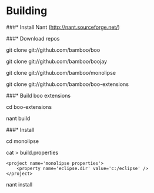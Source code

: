 # Building #

###* Install Nant (http://nant.sourceforge.net/)


###* Download repos

git clone git://github.com/bamboo/boo

git clone git://github.com/bamboo/boojay

git clone git://github.com/bamboo/monolipse

git clone git://github.com/bamboo/boo-extensions


###* Build boo extensions

cd boo-extensions

nant build


###* Install

cd monolipse

cat > build.properties

	<project name='monolipse properties'>
		<property name='eclipse.dir' value='c:/eclipse' />
	</project>

nant install

